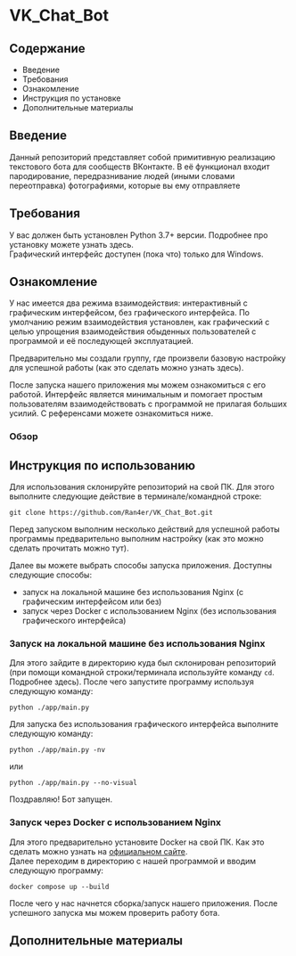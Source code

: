 # VK_Chat_Bot

## Содержание
- Введение
- Требования
- Ознакомление
- Инструкция по установке
- Дополнительные материалы

## Введение
Данный репозиторий представляет собой примитивную реализацию текстового бота для сообществ ВКонтакте. В её функционал входит пародирование, передразнивание людей (иными словами переотправка) фотографиями, которые вы ему отправляете

## Требования
У вас должен быть установлен Python 3.7+ версии. Подробнее про установку можете узнать здесь. <br>
Графический интерфейс доступен (пока что) только для Windows.

## Ознакомление
У нас имеется два режима взаимодействия: интерактивный с графическим интерфейсом, без графического интерфейса. 
По умолчанию режим взаимодействия установлен, как графический с целью упрощения взаимодействия обыденных пользователей с программой и её последующей эксплуатацией.

Предварительно мы создали группу, где произвели базовую настройку для успешной работы (как это сделать можно узнать здесь).

После запуска нашего приложения мы можем ознакомиться с его работой. 
Интерфейс является минимальным и помогает простым пользователям взаимодействовать с программой не прилагая больших усилий.
С референсами можете ознакомиться ниже.

### Обзор


## Инструкция по использованию

Для использования склонируйте репозиторий на свой ПК. Для этого выполните следующие действие в терминале/командной строке:
```code[shell]
git clone https://github.com/Ran4er/VK_Chat_Bot.git
```

Перед запуском выполним несколько действий для успешной работы программы предварительно выполним настройку (как это можно сделать прочитать можно тут).

Далее вы можете выбрать способы запуска приложения. Доступны следующие способы:
- запуск на локальной машине без использования Nginx (с графическим интерфейсом или без)
- запуск через Docker с использованием Nginx (без использования графического интерфейса)

### Запуск на локальной машине без использования Nginx
Для этого зайдите в директорию куда был склонирован репозиторий (при помощи командной строки/терминала используйте команду `cd`. Подробнее здесь). После чего запустите программу используя следующую команду:
```code[shell]
python ./app/main.py
```
Для запуска без использования графического интерфейса выполните следующую команду:
```code[shell]
python ./app/main.py -nv
```
или
```code[shell]
python ./app/main.py --no-visual
```
Поздравляю! Бот запущен.

### Запуск через Docker с использованием Nginx
Для этого предварительно установите Docker на свой ПК. Как это сделать можно узнать на [официальном сайте](https://docs.docker.com/get-started/get-docker/).<br>
Далее переходим в директорию с нашей программой и вводим следующую программу:
```code[shell]
docker compose up --build
```
После чего у нас начнется сборка/запуск нашего приложения. После успешного запуска мы можем проверить работу бота.

## Дополнительные материалы

